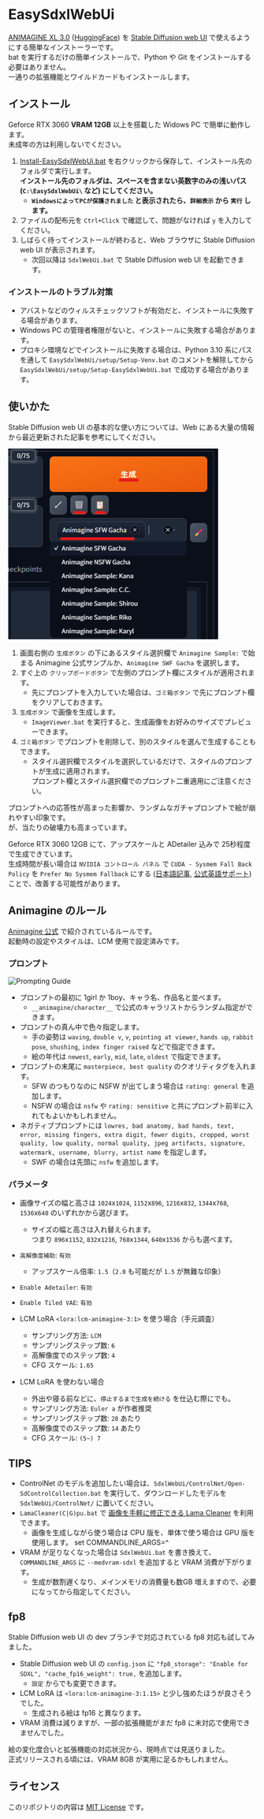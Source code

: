 ﻿# EasySdxlWebUi

<!-- 概要は[こちら](https://twitter.com/Zuntan03/status/1744195658029117523)。 -->

[ANIMAGINE XL 3.0](https://cagliostrolab.net/posts/animagine-xl-v3-release) ([HuggingFace](https://huggingface.co/cagliostrolab/animagine-xl-3.0)) を [Stable Diffusion web UI](https://github.com/AUTOMATIC1111/stable-diffusion-webui) で使えるようにする簡単なインストーラーです。  
bat を実行するだけの簡単インストールで、Python や Git をインストールする必要はありません。  
一通りの拡張機能とワイルドカードもインストールします。

## インストール

Geforce RTX 3060 **VRAM 12GB** 以上を搭載した Widows PC で簡単に動作します。  
未成年の方は利用しないでください。

1. [Install-EasySdxlWebUi.bat](https://github.com/Zuntan03/EasySdxlWebUi/raw/main/SdxlWebUi/setup/Install-EasySdxlWebUi.bat) を右クリックから保存して、インストール先のフォルダで実行します。  
 **インストール先のフォルダは、スペースを含まない英数字のみの浅いパス (`C:\EasySdxlWebUi\` など) にしてください。**
	- **`WindowsによってPCが保護されました` と表示されたら、`詳細表示` から `実行` します。**
2. ファイルの配布元を `Ctrl+Click` で確認して、問題がなければ `y` を入力してください。
3. しばらく待ってインストールが終わると、Web ブラウザに Stable Diffusion web UI が表示されます。
	- 次回以降は `SdxlWebUi.bat` で Stable Diffusion web UI を起動できます。

### インストールのトラブル対策

- アバストなどのウィルスチェックソフトが有効だと、インストールに失敗する場合があります。
- Windows PC の管理者権限がないと、インストールに失敗する場合があります。
- プロキシ環境などでインストールに失敗する場合は、Python 3.10 系にパスを通して `EasySdxlWebUi/setup/Setup-Venv.bat` のコメントを解除してから `EasySdxlWebUi/setup/Setup-EasySdxlWebUi.bat` で成功する場合があります。

## 使いかた

Stable Diffusion web UI の基本的な使い方については、Web にある大量の情報から最近更新された記事を参考にしてください。

![style](./SdxlWebUi/setup/doc/style.png)

1. 画面右側の `生成ボタン` の下にあるスタイル選択欄で `Animagine Sample:` で始まる Animagine 公式サンプルか、`Animagine SWF Gacha` を選択します。
2. すぐ上の `クリップボードボタン` で左側のプロンプト欄にスタイルが適用されます。
	- 先にプロンプトを入力していた場合は、`ゴミ箱ボタン` で先にプロンプト欄をクリアしておきます。
3. `生成ボタン` で画像を生成します。
	- `ImageViewer.bat` を実行すると、生成画像をお好みのサイズでプレビューできます。
4. `ゴミ箱ボタン` でプロンプトを削除して、別のスタイルを選んで生成することもできます。
	- スタイル選択欄でスタイルを選択しているだけで、スタイルのプロンプトが生成に適用されます。  
	プロンプト欄とスタイル選択欄でのプロンプト二重適用にご注意ください。

プロンプトへの応答性が高まった影響か、ランダムなガチャプロンプトで絵が崩れやすい印象です。  
が、当たりの破壊力も高まっています。

Geforce RTX 3060 12GB にて、アップスケールと ADetailer 込みで 25秒程度で生成できています。  
生成時間が長い場合は `NVIDIA コントロール パネル` で `CUDA - Sysmem Fall Back Policy` を `Prefer No Sysmem Fallback` にする ([日本語記事](https://news.mynavi.jp/article/20231101-2808224/), [公式英語サポート](https://nvidia.custhelp.com/app/answers/detail/a_id/5490/~/system-memory-fallback-for-stable-diffusion)) ことで、改善する可能性があります。

## Animagine のルール

[Animagine 公式](https://cagliostrolab.net/posts/animagine-xl-v3-release) で紹介されているルールです。  
起動時の設定やスタイルは、LCM 使用で設定済みです。

### プロンプト

![Prompting Guide](https://cagliostrolab.net/_astro/prompting-guide.c7755659_1Ko3PW.webp)
- プロンプトの最初に 1girl か 1boy、キャラ名、作品名と並べます。
	- `__animagine/character__` で公式のキャラリストからランダム指定ができます。
- プロンプトの真ん中で色々指定します。
	- 手の姿勢は `waving`, `double v`, `v`, `pointing at viewer`, `hands up`, `rabbit pose`, `shushing`, `index finger raised` などで指定できます。
	- 絵の年代は `newest`, `early`, `mid`, `late`, `oldest` で指定できます。
- プロンプトの末尾に `masterpiece, best quality` のクオリティタグを入れます。
	- SFW のつもりなのに NSFW が出てしまう場合は `rating: general` を追加します。
	- NSFW の場合は `nsfw` や `rating: sensitive` と共にプロンプト前半に入れてもよいかもしれません。
- ネガティブプロンプトには `lowres, bad anatomy, bad hands, text, error, missing fingers, extra digit, fewer digits, cropped, worst quality, low quality, normal quality, jpeg artifacts, signature, watermark, username, blurry, artist name` を指定します。
	- SWF の場合は先頭に `nsfw` を追加します。

### パラメータ

- 画像サイズの幅と高さは `1024`x`1024`, `1152`x`896`, `1216`x`832`, `1344`x`768`, `1536`x`640` のいずれかから選びます。
	- サイズの幅と高さは入れ替えられます。  
	つまり `896`x`1152`, `832`x`1216`, `768`x`1344`, `640`x`1536` からも選べます。
- `高解像度補助`: `有効`
	- アップスケール倍率: `1.5`（`2.0` も可能だが `1.5` が無難な印象）
- `Enable Adetailer`: `有効`
- `Enable Tiled VAE`: `有効`

- LCM LoRA `<lora:lcm-animagine-3:1>` を使う場合（手元調査）
	- サンプリング方法: `LCM`
	- サンプリングステップ数: `6`
	- 高解像度でのステップ数: `4`
	- CFG スケール: `1.65`

- LCM LoRA を使わない場合
	- 外出や寝る前などに、`停止するまで生成を続ける` を仕込む際にでも。
	- サンプリング方法: `Euler a` が作者推奨
	- サンプリングステップ数: `28` あたり
	- 高解像度でのステップ数: `14` あたり
	- CFG スケール: `(5~) 7`

## TIPS

- ControlNet のモデルを追加したい場合は、`SdxlWebUi/ControlNet/Open-SdControlCollection.bat` を実行して、ダウンロードしたモデルを `SdxlWebUi/ControlNet/` に置いてください。
- `LamaCleaner(C|G)pu.bat` で [画像を手軽に修正できる Lama Cleaner](https://github.com/Zuntan03/SdWebUiTutorial/blob/main/_/doc/LamaCleaner/LamaCleaner.md) を利用できます。
	- 画像を生成しながら使う場合は CPU 版を、単体で使う場合は GPU 版を使用します。
set COMMANDLINE_ARGS=^
- VRAM が足りなくなった場合は `SdxlWebUi.bat` を書き換えて、`COMMANDLINE_ARGS` に `--medvram-sdxl` を追加すると VRAM 消費が下がります。
	- 生成が数割遅くなり、メインメモリの消費量も数GB 増えますので、必要になってから指定してください。

## fp8

Stable Diffusion web UI の dev ブランチで対応されている fp8 対応も試してみました。

- Stable Diffusion web UI の `config.json` に `"fp8_storage": "Enable for SDXL", "cache_fp16_weight": true,` を追加します。
	- `設定` からでも変更できます。
- LCM LoRA は `<lora:lcm-animagine-3:1.15>` と少し強めたほうが良さそうでした。
	- 生成される絵は fp16 と異なります。
- VRAM 消費は減りますが、一部の拡張機能がまだ fp8 に未対応で使用できませんでした。

絵の変化度合いと拡張機能の対応状況から、現時点では見送りました。  
正式リリースされる頃には、VRAM 8GB が実用に足るかもしれません。

## ライセンス

このリポジトリの内容は [MIT License](./LICENSE.txt) です。
